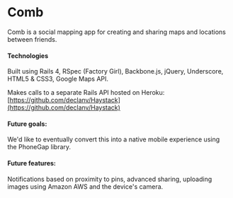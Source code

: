 # **Comb**

Comb is a social mapping app for creating and sharing maps and locations between friends.

#### **Technologies**

Built using Rails 4, RSpec (Factory Girl), Backbone.js, jQuery, Underscore, HTML5 & CSS3, Google Maps API. 

Makes calls to a separate Rails API hosted on Heroku: [https://github.com/declanv/Haystack](https://github.com/declanv/Haystack)

#### Future goals:

We'd like to eventually convert this into a native mobile experience using the PhoneGap library. 

#### Future features:

Notifications based on proximity to pins, advanced sharing, uploading images using Amazon AWS and the device's camera.